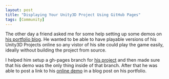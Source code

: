 ```yaml
---
layout: post
title: "Displaying Your Unity3D Project Using GitHub Pages"
tags: [Community]
---
```


The other day a friend asked me for some help setting up some demos on [his portfolio blog](http://joshualandman.me).
He wanted to be able to have playable versions of his Unity3D Projects online
so any vistor of his site could play the game easily, ideally without building
the project from source.

I helped him setup a gh-pages branch for [his project](https://github.com/joshualangman/shift)
and then made sure that his demo was the only thing inside of that branch.
After that he was able to post a link to his [online demo](http://joshualandman.github.io/shift/)
in a blog post on his portfolio.
